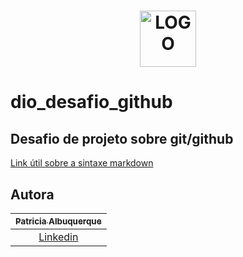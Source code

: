 <h1 align="center">
    <img alt="LOGO" height="90px" src="https://hermes.digitalinnovation.one/site/images/logo-footer.png" />
    <br>
    
# dio_desafio_github
## Desafio de projeto sobre git/github
[Link útil sobre a sintaxe markdown](https://docs.pipz.com/central-de-ajuda/learning-center/guia-basico-de-markdown#open)
    

## Autora

| [<sub>Patricia Albuquerque</sub>](https://github.com/prarezende) |
| :---: |
|[Linkedin](https://www.linkedin.com/in/patricia-albuquerque-ti-30250)|



